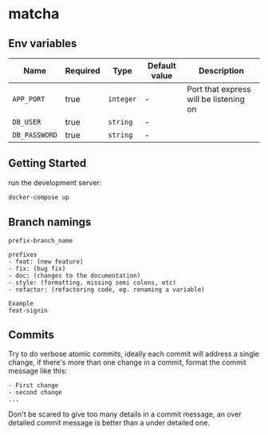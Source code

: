 # matcha

## Env variables

| Name          | Required | Type      | Default value | Description                            |
| ------------- | -------- | --------- | ------------- | -------------------------------------- |
| `APP_PORT`    | true     | `integer` | -             | Port that express will be listening on |
| `DB_USER`     | true     | `string`  | -             |                                        |
| `DB_PASSWORD` | true     | `string`  | -             |                                        |

## Getting Started

run the development server:

```bash
docker-compose up
```

## Branch namings

```
prefix-branch_name

prefixes
- feat: (new feature)
- fix: (bug fix)
- doc: (changes to the documentation)
- style: (formatting, missing semi colons, etc)
- refactor: (refactoring code, eg. renaming a variable)

Example
feat-signin
```

## Commits

Try to do verbose atomic commits, ideally each commit will address a single change, if there's more than one change in a commit,
format the commit message like this:

```
- First change
- second change
...
```

Don't be scared to give too many details in a commit message, an over detailed commit message is better than a under detailed one.
